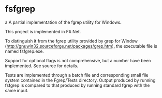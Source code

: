 fsfgrep
=======
a
A partial implementation of the fgrep utility for Windows. 

This project is implemented in F#.Net.

To distinguish it from the fgrep utility provided by grep for Window (http://gnuwin32.sourceforge.net/packages/grep.htm),
the executable file is named fsfgrep.exe.

Support for optional flags is not comprehensive, but a number have been implemented. See source for details.

Tests are implemented through a batch file and corresponding small file system contained in the Fgrep/Tests directory.
Output produced by running fsfgrep is compared to that produced by running standard fgrep with the same input.
